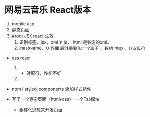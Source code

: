 <!--
 * @Author: ZYH
 * @Email: 1522302196@qq.com
 * @GiteeId: colincclala
 * @Date: 2022-05-18 22:20:18
 * @LastEditTime: 2022-05-18 23:34:46
 * @Description: 
-->
# 网易云音乐 React版本
1. mobile app
2. 静态页面
3. #root    JSX   react  生效
    1. 识别标签，jsx，xml in js， html 是特定的xml。
    2. className、UI界面 最外层要加一个盒子 、数组 map 、{}占位符

- css reset
    1. *  通配符，性能不好
    2. 


- npm i styled-components 添加样式组件

- 写了一个静态页面（html+css） 一个Tab模块
    - 组件化思想来开发页面